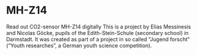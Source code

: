 # MH-Z14
Read out CO2-sensor MH-Z14 digitally
This is a project by Elias Messinesis and Nicolas Göcke, pupils of the Edith-Stein-Schule (secondary school) in Darmstadt.
It was created as part of a project in so called "Jugend forscht" (“Youth researches”, a German youth science competition).
